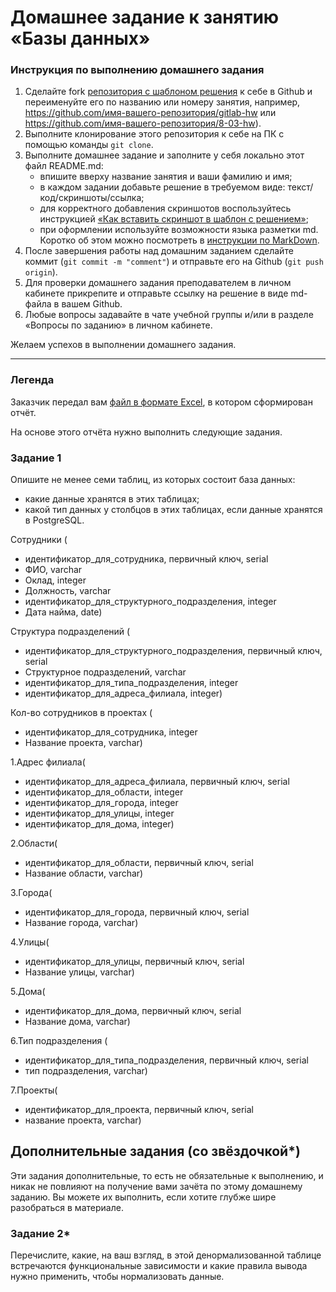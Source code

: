 # Домашнее задание к занятию «Базы данных»

### Инструкция по выполнению домашнего задания

1. Сделайте fork [репозитория c шаблоном решения](https://github.com/netology-code/sys-pattern-homework) к себе в Github и переименуйте его по названию или номеру занятия, например, https://github.com/имя-вашего-репозитория/gitlab-hw или https://github.com/имя-вашего-репозитория/8-03-hw).
2. Выполните клонирование этого репозитория к себе на ПК с помощью команды `git clone`.
3. Выполните домашнее задание и заполните у себя локально этот файл README.md:
   - впишите вверху название занятия и ваши фамилию и имя;
   - в каждом задании добавьте решение в требуемом виде: текст/код/скриншоты/ссылка;
   - для корректного добавления скриншотов воспользуйтесь инструкцией [«Как вставить скриншот в шаблон с решением»](https://github.com/netology-code/sys-pattern-homework/blob/main/screen-instruction.md);
   - при оформлении используйте возможности языка разметки md. Коротко об этом можно посмотреть в [инструкции по MarkDown](https://github.com/netology-code/sys-pattern-homework/blob/main/md-instruction.md).
4. После завершения работы над домашним заданием сделайте коммит (`git commit -m "comment"`) и отправьте его на Github (`git push origin`).
5. Для проверки домашнего задания преподавателем в личном кабинете прикрепите и отправьте ссылку на решение в виде md-файла в вашем Github.
6. Любые вопросы задавайте в чате учебной группы и/или в разделе «Вопросы по заданию» в личном кабинете.

Желаем успехов в выполнении домашнего задания.

---
### Легенда

Заказчик передал вам [файл в формате Excel](https://github.com/netology-code/sdb-homeworks/blob/main/resources/hw-12-1.xlsx), в котором сформирован отчёт. 

На основе этого отчёта нужно выполнить следующие задания.

### Задание 1

Опишите не менее семи таблиц, из которых состоит база данных:

- какие данные хранятся в этих таблицах;
- какой тип данных у столбцов в этих таблицах, если данные хранятся в PostgreSQL.

Сотрудники (
- идентификатор_для_сотрудника, первичный ключ, serial
- ФИО, varchar
- Оклад, integer
- Должность, varchar
- идентификатор_для_структурного_подразделения, integer
- Дата найма, date)

Структура подразделений (
- идентификатор_для_структурного_подразделения, первичный ключ, serial
- Структурное подразделений, varchar
- идентификатор_для_типа_подразделения, integer
- идентификатор_для_адреса_филиала, integer)

Кол-во сотрудников в проектах (
- идентификатор_для_сотрудника, integer
- Название проекта, varchar)


1.Адрес филиала(
- идентификатор_для_адреса_филиала, первичный ключ, serial
- идентификатор_для_области, integer
- идентификатор_для_города, integer
- идентификатор_для_улицы, integer
- идентификатор_для_дома, integer)

2.Области(
- идентификатор_для_области, первичный ключ, serial
- Название области, varchar)

3.Города(
- идентификатор_для_города, первичный ключ, serial
- Название города, varchar)

4.Улицы(
- идентификатор_для_улицы, первичный ключ, serial
- Название улицы, varchar)

5.Дома(
- идентификатор_для_дома, первичный ключ, serial
- Название дома, varchar)

6.Тип подразделения (

- идентификатор_для_типа_подразделения, первичный ключ, serial
- тип подразделения, varchar)

7.Проекты(

- идентификатор_для_проекта, первичный ключ, serial
- название проекта, varchar)

## Дополнительные задания (со звёздочкой*)
Эти задания дополнительные, то есть не обязательные к выполнению, и никак не повлияют на получение вами зачёта по этому домашнему заданию. Вы можете их выполнить, если хотите глубже шире разобраться в материале.


### Задание 2*

Перечислите, какие, на ваш взгляд, в этой денормализованной таблице встречаются функциональные зависимости и какие правила вывода нужно применить, чтобы нормализовать данные.
